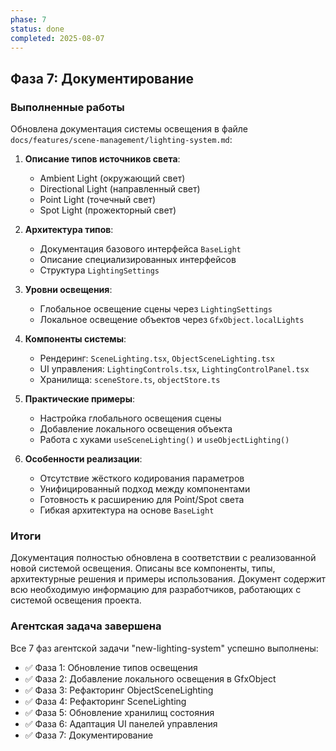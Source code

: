 ```yaml
---
phase: 7
status: done
completed: 2025-08-07
---
```


## Фаза 7: Документирование

### Выполненные работы

Обновлена документация системы освещения в файле `docs/features/scene-management/lighting-system.md`:

1. **Описание типов источников света**:
   - Ambient Light (окружающий свет)
   - Directional Light (направленный свет) 
   - Point Light (точечный свет)
   - Spot Light (прожекторный свет)

2. **Архитектура типов**:
   - Документация базового интерфейса `BaseLight`
   - Описание специализированных интерфейсов
   - Структура `LightingSettings`

3. **Уровни освещения**:
   - Глобальное освещение сцены через `LightingSettings`
   - Локальное освещение объектов через `GfxObject.localLights`

4. **Компоненты системы**:
   - Рендеринг: `SceneLighting.tsx`, `ObjectSceneLighting.tsx`
   - UI управления: `LightingControls.tsx`, `LightingControlPanel.tsx`
   - Хранилища: `sceneStore.ts`, `objectStore.ts`

5. **Практические примеры**:
   - Настройка глобального освещения сцены
   - Добавление локального освещения объекта
   - Работа с хуками `useSceneLighting()` и `useObjectLighting()`

6. **Особенности реализации**:
   - Отсутствие жёсткого кодирования параметров
   - Унифицированный подход между компонентами
   - Готовность к расширению для Point/Spot света
   - Гибкая архитектура на основе `BaseLight`

### Итоги

Документация полностью обновлена в соответствии с реализованной новой системой освещения. Описаны все компоненты, типы, архитектурные решения и примеры использования. Документ содержит всю необходимую информацию для разработчиков, работающих с системой освещения проекта.

### Агентская задача завершена

Все 7 фаз агентской задачи "new-lighting-system" успешно выполнены:
- ✅ Фаза 1: Обновление типов освещения
- ✅ Фаза 2: Добавление локального освещения в GfxObject  
- ✅ Фаза 3: Рефакторинг ObjectSceneLighting
- ✅ Фаза 4: Рефакторинг SceneLighting
- ✅ Фаза 5: Обновление хранилищ состояния
- ✅ Фаза 6: Адаптация UI панелей управления
- ✅ Фаза 7: Документирование
